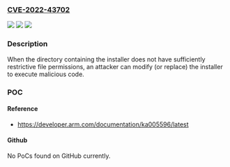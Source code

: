 ### [CVE-2022-43702](https://cve.mitre.org/cgi-bin/cvename.cgi?name=CVE-2022-43702)
![](https://img.shields.io/static/v1?label=Product&message=Arm%20Compiler%205%20(AC5)%2C%20Arm%20Compiler%20for%20Embedded%206%20(AC6)%2C%20Fast%20Models%20(FM)%2C%20Arm%20Compiler%20for%20Embedded%20FuSA%20(ACEF)%2C%20Arm%20Development%20Studio%20(ADS)%2C%20Arm%20Forge%20(AF)%2C%20Arm%20Mobile%20Studio%20(AMS)%2C%20DS-5%20Development%20Studio%2C%20Fast%20Models%20(FM)%2C%20GNU%20Toolchain%20(GT)%2C%20Keil%20MDK%20(KMDK)%2C%20Mbed%20Studio%20(MS)&color=blue)
![](https://img.shields.io/static/v1?label=Version&message=n%2Fa&color=blue)
![](https://img.shields.io/static/v1?label=Vulnerability&message=CWE-284%20Improper%20access%20control&color=brighgreen)

### Description

When the directory containing the installer does not have sufficiently restrictive file permissions, an attacker can modify (or replace) the installer to execute malicious code.

### POC

#### Reference
- https://developer.arm.com/documentation/ka005596/latest

#### Github
No PoCs found on GitHub currently.

